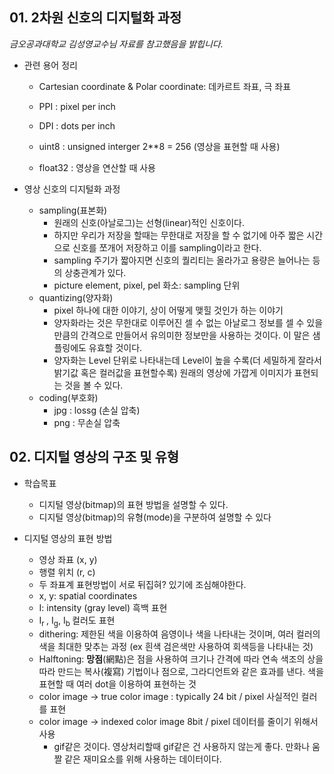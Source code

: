 ## 01. 2차원 신호의 디지털화 과정

*금오공과대학교 김성영교수님 자료를 참고했음을 밝힙니다.*



- 관련 용어 정리

  - Cartesian coordinate & Polar coordinate: 데카르트 좌표, 극 좌표

  - PPI : pixel per inch

  - DPI : dots per inch

  - uint8 : unsigned interger 2**8  = 256 (영상을 표현할 때 사용)

  - float32 : 영상을 연산할 때 사용 

    

- 영상 신호의 디지털화 과정
  - sampling(표본화)
    - 원래의 신호(아날로그)는 선형(linear)적인 신호이다. 
    - 하지만 우리가 저장을 할때는 무한대로 저장을 할 수 없기에 아주 짧은 시간으로 신호를 쪼개어 저장하고 이를 sampling이라고 한다.
    - sampling 주기가 짧아지면 신호의 퀄리티는 올라가고 용량은 늘어나는 등의 상충관계가 있다.
    - picture element, pixel, pel 화소: sampling  단위
  - quantizing(양자화)
    - pixel 하나에 대한 이야기, 상이 어떻게 맺힐 것인가 하는 이야기
    - 양자화라는 것은 무한대로 이루어진 셀 수 없는 아날로그 정보를 셀 수 있을 만큼의 간격으로 만들어서 유의미한 정보만을 사용하는 것이다. 이 말은 샘플링에도 유효할 것이다.
    - 양자화는 Level 단위로 나타내는데 Level이 높을 수록(더 세밀하게 잘라서 밝기값 혹은 컬러값을 표현할수록) 원래의 영상에 가깝게 이미지가 표현되는 것을 볼 수 있다.
  - coding(부호화)
    - jpg : lossg (손실 압축)
    - png : 무손실 압축



## 02. 디지털 영상의 구조 및 유형

- 학습목표 
  - 디지털 영상(bitmap)의 표현 방법을 설명할 수 있다. 
  - 디지털 영상(bitmap)의 유형(mode)을 구분하여 설명할 수 있다



- 디지털 영상의 표현 방법
  - 영상 좌표 (x, y)
  - 행렬 위치 (r, c)
  - 두 좌표계 표현방법이 서로 뒤집혀? 있기에 조심해야한다.
  - x, y: spatial coordinates
  - I: intensity (gray level) 흑백 표현
  - I<sub>r </sub>, I<sub>g</sub>,  I<sub>b </sub> 컬러도 표현
  - dithering: 제한된 색을 이용하여 음영이나 색을 나타내는 것이며, 여러 컬러의 색을 최대한 맞추는 과정 (ex 흰색 검은색만 사용하여 회색등을 나타내는 것)
  - Halftoning: **망점**(網點)은 점을 사용하여 크기나 간격에 따라 연속 색조의 상을 따라 만드는 복사(複寫) 기법이나 점으로, 그라디언트와 같은 효과를 낸다. 색을 표현할 때  여러 dot을 이용하여 표현하는 것
  - color image -> true color image : typically 24 bit / pixel 사실적인 컬러를 표현
  - color image -> indexed color image 8bit / pixel 데이터를 줄이기 위해서 사용
    - gif같은 것이다. 영상처리할때 gif같은 건 사용하지 않는게 좋다. 만화나 움짤 같은 재미요소를 위해 사용하는 데이터이다.







